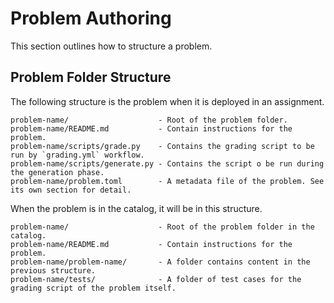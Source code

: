 # Problem Authoring

This section outlines how to structure a problem.

## Problem Folder Structure

The following structure is the problem when it is deployed in an assignment.

```plain
problem-name/                    - Root of the problem folder.
problem-name/README.md           - Contain instructions for the problem.
problem-name/scripts/grade.py    - Contains the grading script to be run by `grading.yml` workflow.
problem-name/scripts/generate.py - Contains the script o be run during the generation phase.
problem-name/problem.toml        - A metadata file of the problem. See its own section for detail.
```

When the problem is in the catalog, it will be in this structure.

```plain
problem-name/                    - Root of the problem folder in the catalog.
problem-name/README.md           - Contain instructions for the problem.
problem-name/problem-name/       - A folder contains content in the previous structure.
problem-name/tests/              - A folder of test cases for the grading script of the problem itself.
```
